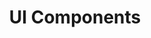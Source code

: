 ---
layout: componentsLanding
title: "UI Components"
shortName: "components"
jump_menu: true
intro: "Core building blocks of the design system to ensure cohesive experiences across FPAC digital products."
custom_js: ["ga/ga-tracker.js", "ga/generic.js"]
---